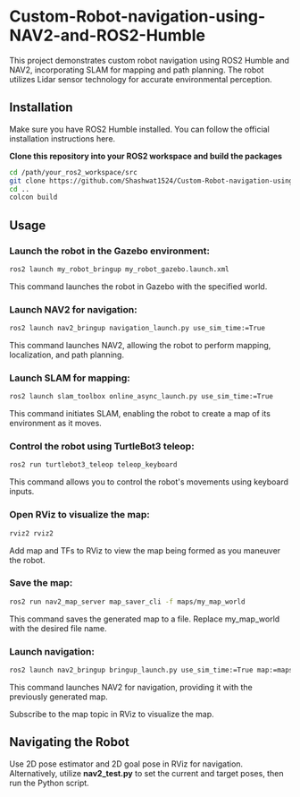 # Custom-Robot-navigation-using-NAV2-and-ROS2-Humble


This project demonstrates custom robot navigation using ROS2 Humble and NAV2, incorporating SLAM for mapping and path planning. The robot utilizes Lidar sensor technology for accurate environmental perception.
## Installation

Make sure you have ROS2 Humble installed. You can follow the official installation instructions here.

**Clone this repository into your ROS2 workspace and build the packages**

```bash
cd /path/your_ros2_workspace/src
git clone https://github.com/Shashwat1524/Custom-Robot-navigation-using-NAV2-and-ROS2-Humble.git .
cd ..
colcon build
```
## Usage

### Launch the robot in the Gazebo environment:
```bash
ros2 launch my_robot_bringup my_robot_gazebo.launch.xml
```

This command launches the robot in Gazebo with the specified world.

### Launch NAV2 for navigation:

```bash
ros2 launch nav2_bringup navigation_launch.py use_sim_time:=True
```

This command launches NAV2, allowing the robot to perform mapping, localization, and path planning.

### Launch SLAM for mapping:

```bash
ros2 launch slam_toolbox online_async_launch.py use_sim_time:=True
```

This command initiates SLAM, enabling the robot to create a map of its environment as it moves.

### Control the robot using TurtleBot3 teleop:

```bash
ros2 run turtlebot3_teleop teleop_keyboard
```

This command allows you to control the robot's movements using keyboard inputs.

### Open RViz to visualize the map:
```bash
rviz2 rviz2
```

Add map and TFs to RViz to view the map being formed as you maneuver the robot.

### Save the map:

```bash
ros2 run nav2_map_server map_saver_cli -f maps/my_map_world
```

This command saves the generated map to a file. Replace my_map_world with the desired file name.

### Launch navigation:
```bash
ros2 launch nav2_bringup bringup_launch.py use_sim_time:=True map:=maps/my_map_world.yaml
```
This command launches NAV2 for navigation, providing it with the previously generated map.

Subscribe to the map topic in RViz to visualize the map.

## Navigating the Robot
Use 2D pose estimator and 2D goal pose in RViz for navigation.
Alternatively, utilize **nav2_test.py** to set the current and target poses, then run the Python script.
